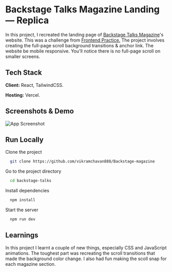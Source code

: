 
# Backstage Talks Magazine Landing — Replica

In this project, I recreated the landing page of [Backstage Talks Magazine](https://backstagetalks.com/)'s  website. This was a challenge from [Frontend Practice.](https://www.frontendpractice.com/projects/backstage-talks)  The project involves creating the full-page scroll background transitions & anchor link. The website be mobile responsive. You'll notice there is no full-page scroll on smaller screens.


## Tech Stack

**Client:** React, TailwindCSS.

**Hosting:** Vercel.


## Screenshots & Demo


![App Screenshot](https://res.cloudinary.com/dlwpgtmcn/image/upload/v1739039355/Screenshot_241_fmujzx.png)


## Run Locally

Clone the project

```bash
  git clone https://github.com/vikramchavan888/Backstage-magazine
```

Go to the project directory

```bash
  cd backstage-talks
```

Install dependencies

```bash
  npm install
```

Start the server

```bash
  npm run dev
```


## Learnings

In this project I learnt a couple of new things, especially CSS and JavaScript animations. The toughest part was recreating the scroll transitions that made the background color change. I also had fun making the scoll snap for each magazine section.


